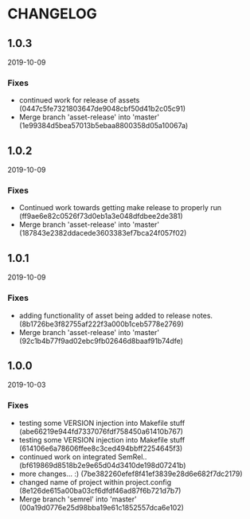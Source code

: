 # CHANGELOG

<!--- next entry here -->

## 1.0.3
2019-10-09

### Fixes

- continued work for release of assets (0447c5fe7321803647de9048cbf50d41b2c05c91)
- Merge branch 'asset-release' into 'master' (1e99384d5bea57013b5ebaa8800358d05a10067a)

## 1.0.2
2019-10-09

### Fixes

- Continued work towards getting make release to properly run (ff9ae6e82c0526f73d0eb1a3e048dfdbee2de381)
- Merge branch 'asset-release' into 'master' (187843e2382ddacede3603383ef7bca24f057f02)

## 1.0.1
2019-10-09

### Fixes

- adding functionality of asset being added to release notes. (8b1726be3f82755af222f3a000b1ceb5778e2769)
- Merge branch 'asset-release' into 'master' (92c1b4b77f9ad02ebc9fb02646d8baaf91b74dfe)

## 1.0.0
2019-10-03

### Fixes

- testing some VERSION injection into Makefile stuff (abe66219e944fd7337076fdf758450a61410b767)
- testing some VERSION injection into Makefile stuff (614106e6a78606ffee8c3ced494bbff2254645f3)
- continued work on integrated SemRel.. (bf619869d8518b2e9e65d04d3410de198d07241b)
- more changes... :) (7be382260efef8f41ef3839e28d6e682f7dc2179)
- changed name of project within project.config (8e126de615a00ba03cf6dfdf46ad87f6b721d7b7)
- Merge branch 'semrel' into 'master' (00a19d0776e25d98bba19e61c1852557dca6e102)